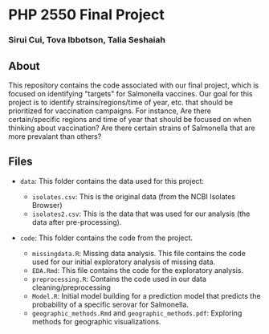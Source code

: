 # PHP 2550 Final Project

### Sirui Cui, Tova Ibbotson, Talia Seshaiah


## About 
This repository contains the code associated with our final project, which is focused on identifying "targets" for Salmonella vaccines. Our goal for this project is to identify strains/regions/time of year, etc. that should be prioritized for vaccination campaigns. For instance, Are there certain/specific regions and time of year that should be focused on when thinking about vaccination? Are there certain strains of Salmonella that are more prevalant than others?

## Files

- `data`: This folder contains the data used for this project:
  - `isolates.csv`: This is the original data (from the NCBI Isolates Browser) 
  - `isolates2.csv`: This is the data that was used for our analysis (the data after pre-processing). 

- `code`: This folder contains the code from the project. 
  - `missingdata.R`: Missing data analysis. This file contains the code used for our initial exploratory analysis of missing data.
  - `EDA.Rmd`: This file contains the code for the exploratory analysis.
  - `preprocessing.R`: Contains the code used in our data cleaning/preprocessing
  - `Model.R`: Initial model building for a prediction model that predicts the probability of a specific serovar for Salmonella. 
  - `geographic_methods.Rmd` and `geographic_methods.pdf`: Exploring methods for geographic visualizations.
